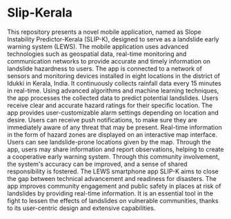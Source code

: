 # Slip-Kerala
This repository presents a novel mobile application, named as Slope Instability Predictor-Kerala (SLIP-K), designed to serve as a landslide early warning system (LEWS). The mobile application uses advanced technologies such as geospatial data, real-time monitoring and communication networks to provide accurate and timely information on landslide hazardness to users. The app is connected to a network of sensors and monitoring devices installed in eight locations in the district of Idukki in Kerala, India. It continuously collects rainfall data every 15 minutes in real-time. Using advanced algorithms and machine learning techniques, the app processes the collected data to predict potential landslides. Users receive clear and accurate hazard ratings for their specific location. The app provides user-customizable alarm settings depending on location and desire. Users can receive push notifications, to make sure they are immediately aware of any threat that may be present. Real-time information in the form of hazard zones are displayed on an interactive map interface. Users can see landslide-prone locations given by the map. Through the app, users may share information and report observations, helping to create a cooperative early warning system. Through this community involvement, the system's accuracy can be improved, and a sense of shared responsibility is fostered. The LEWS smartphone app SLIP-K aims to close the gap between technical advancement and readiness for disasters. The app improves community engagement and public safety in places at risk of landslides by providing real-time information. It is an essential tool in the fight to lessen the effects of landslides on vulnerable communities, thanks to its user-centric design and extensive capabilities.

